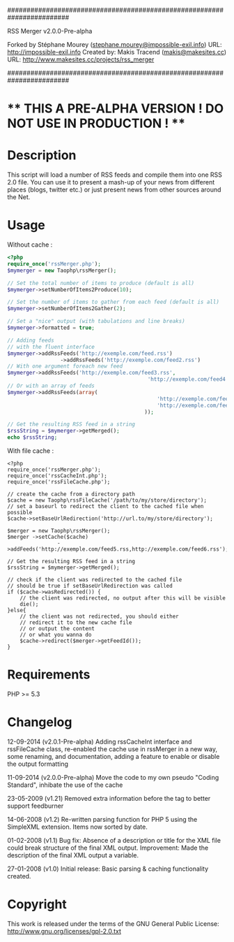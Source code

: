 ########################################################################

RSS Merger v2.0.0-Pre-alpha

Forked by Stéphane Mourey (stephane.mourey@impossible-exil.info)
URL: http://impossible-exil.info
Created by: Makis Tracend (makis@makesites.cc)
URL: http://www.makesites.cc/projects/rss_merger

########################################################################


** THIS A PRE-ALPHA VERSION !  DO NOT USE IN PRODUCTION ! **
============================================================

Description
===========
This script will load a number of RSS feeds and compile them into one RSS 2.0 file. You can use it to present a mash-up of your news from different places (blogs, twitter etc.) or just present news from other sources around the Net.

Usage
=====
Without cache :
```php
<?php
require_once('rssMerger.php');
$mymerger = new Taophp\rssMerger();

// Set the total number of items to produce (default is all)
$mymerger->setNumberOfItems2Produce(10);

// Set the number of items to gather from each feed (default is all)
$mymerger->setNumberOfItems2Gather(2);

// Set a "nice" output (with tabulations and line breaks)
$mymerger->formatted = true;

// Adding feeds
// with the fluent interface
$mymerger->addRssFeeds('http://exemple.com/feed.rss')
				 ->addRssFeeds('http://exemple.com/feed2.rss')
// With one argument foreach new feed
$mymerger->addRssFeeds('http://exemple.com/feed3.rss',
											 'http://exemple.com/feed4.rss')
// Or with an array of feeds
$mymerger->addRssFeeds(array(
												'http://exemple.com/feed3.rss',
												'http://exemple.com/feed4.rss'
											));

// Get the resulting RSS feed in a string
$rssString = $mymerger->getMerged();
echo $rssString;
```

With file cache :
```
<?php
require_once('rssMerger.php');
require_once('rssCacheInt.php');
require_once('rssFileCache.php');

// create the cache from a directory path
$cache = new Taophp\rssFileCache('/path/to/my/store/directory');
// set a baseurl to redirect the client to the cached file when possible
$cache->setBaseUrlRedirection('http://url.to/my/store/directory');

$merger = new Taophp\rssMerger();
$merger	->setCache($cache)
				->addFeeds('http://exemple.com/feed5.rss,http://exemple.com/feed6.rss');

// Get the resulting RSS feed in a string
$rssString = $mymerger->getMerged();

// check if the client was redirected to the cached file
// should be true if setBaseUrlRedirection was called
if ($cache->wasRedirected()) {
	// the client was redirected, no output after this will be visible
	die();
}else{
	// the client was not redirected, you should either
	// redirect it to the new cache file
	// or output the content
	// or what you wanna do
	$cache->redirect($merger->getFeedId());
}
```

Requirements
============
PHP >= 5.3

Changelog
=========
12-09-2014	(v2.0.1-Pre-alpha) Adding rssCacheInt interface and rssFileCache class, re-enabled the cache use in rssMerger in a new way, some renaming, and documentation, adding a feature to enable or disable the output formatting

11-09-2014	(v2.0.0-Pre-alpha) Move the code to my own pseudo "Coding Standard", inhibate the use of the cache

23-05-2009 	(v1.21) Removed extra information before the <rss> tag to better support feedburner

14-06-2008 	(v1.2) 	Re-written parsing function for PHP 5 using the SimpleXML extension. Items now sorted by date.

01-02-2008 	(v1.1) 	Bug fix: Absence of a description or title for the XML file could break structure of the final XML output.
					Improvement: Made the description of the final XML output a variable.

27-01-2008 	(v1.0) 	Initial release: Basic parsing & caching functionality created.


Copyright
=========
This work is released under the terms of the GNU General Public License:
http://www.gnu.org/licenses/gpl-2.0.txt
